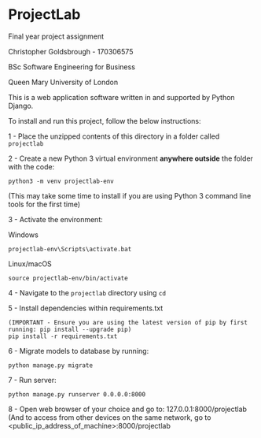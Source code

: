 # ProjectLab #

Final year project assignment


Christopher Goldsbrough - 170306575

BSc Software Engineering for Business

Queen Mary University of London


This is a web application software written in and supported by Python Django.

To install and run this project, follow the below instructions:

1 - Place the unzipped contents of this directory in a folder called ```projectlab```

2 - Create a new Python 3 virtual environment **anywhere outside** the folder with the code:

```
python3 -m venv projectlab-env
```

(This may take some time to install if you are using Python 3 command line tools for the first time)

3 - Activate the environment:

Windows
```
projectlab-env\Scripts\activate.bat
```

Linux/macOS
```
source projectlab-env/bin/activate
```

4 - Navigate to the ```projectlab``` directory using ```cd```

5 - Install dependencies within requirements.txt

```
(IMPORTANT - Ensure you are using the latest version of pip by first running: pip install --upgrade pip)
pip install -r requirements.txt
```

6 - Migrate models to database by running:

```
python manage.py migrate
```

7 - Run server:

```
python manage.py runserver 0.0.0.0:8000
```

8 - Open web browser of your choice and go to: 127.0.0.1:8000/projectlab
(And to access from other devices on the same network, go to <public_ip_address_of_machine>:8000/projectlab


